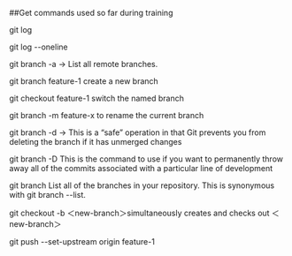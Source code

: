 ##Get commands used so far during training 

git log

git log --oneline

git branch -a -> List all remote branches. 

git branch feature-1 create a new branch 

git checkout feature-1 switch the named branch 

git branch -m feature-x to rename the current branch 

git branch -d <branch> -> This is a “safe” operation in that Git prevents you from deleting the branch if it has unmerged changes

git branch -D <branch> This is the command to use if you want to permanently throw away all of the commits associated with a particular line of development

git branch  List all of the branches in your repository. This is synonymous with git branch --list.

git checkout -b ＜new-branch＞simultaneously creates and checks out ＜new-branch＞

git push --set-upstream origin feature-1
